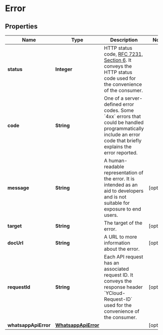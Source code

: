 

# Error


## Properties

| Name | Type | Description | Notes |
|------------ | ------------- | ------------- | -------------|
|**status** | **Integer** | HTTP status code, [RFC 7231, Section 6](https://datatracker.ietf.org/doc/html/rfc7231#section-6). It conveys the HTTP status code used for the convenience of the consumer. |  |
|**code** | **String** | One of a server-defined error codes. Some &#x60;4xx&#x60; errors that could be handled programmatically include an error code that briefly explains the error reported. |  |
|**message** | **String** | A human-readable representation of the error. It is intended as an aid to developers and is not suitable for exposure to end users. |  [optional] |
|**target** | **String** | The target of the error. |  [optional] |
|**docUrl** | **String** | A URL to more information about the error. |  [optional] |
|**requestId** | **String** | Each API request has an associated request ID. It conveys the response header &#x60;YCloud-Request-ID&#x60; used for the convenience of the consumer. |  [optional] |
|**whatsappApiError** | [**WhatsappApiError**](WhatsappApiError.md) |  |  [optional] |




